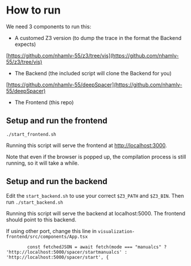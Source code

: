 # How to run
We need 3 components to run this:

* A customed Z3 version (to dump the trace in the format the Backend expects)

[https://github.com/nhamlv-55/z3/tree/vis](https://github.com/nhamlv-55/z3/tree/vis)

* The Backend (the included script will clone the Backend for you)

[https://github.com/nhamlv-55/deepSpacer](https://github.com/nhamlv-55/deepSpacer)

* The Frontend (this repo)

## Setup and run the frontend
`./start_frontend.sh`

Running this script will serve the frontend at [http://localhost:3000](http://localhost:3000).

Note that even if the browser is popped up, the compilation process is still running, so it will take a while.

## Setup and run the backend
Edit the `start_backend.sh` to use your correct `$Z3_PATH` and `$Z3_BIN`. Then run 
`./start_backend.sh`

Running this script will serve the backend at localhost:5000. The frontend should point to this backend.

If using other port, change this line in `visualization-frontend/src/components/App.tsx`

`        const fetchedJSON = await fetch(mode === "manualcs" ? 'http://localhost:5000/spacer/startmanualcs' : 'http://localhost:5000/spacer/start', {`

